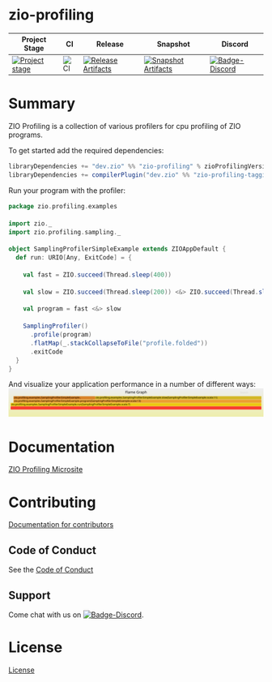 # zio-profiling

| Project Stage | CI | Release | Snapshot | Discord |
| --- | --- | --- | --- | --- |
| [![Project stage][Badge-Stage]][Link-Stage-Page] | ![CI][Badge-CI] | [![Release Artifacts][Badge-SonatypeReleases]][Link-SonatypeReleases] | [![Snapshot Artifacts][Badge-SonatypeSnapshots]][Link-SonatypeSnapshots] | [![Badge-Discord]][Link-Discord] |

# Summary
ZIO Profiling is a collection of various profilers for cpu profiling of ZIO programs.

To get started add the required dependencies:
```scala
libraryDependencies += "dev.zio" %% "zio-profiling" % zioProfilingVersion
libraryDependencies += compilerPlugin("dev.zio" %% "zio-profiling-tagging-plugin" % zioProfilingVersion)
```

Run your program with the profiler:
```scala
package zio.profiling.examples

import zio._
import zio.profiling.sampling._

object SamplingProfilerSimpleExample extends ZIOAppDefault {
  def run: URIO[Any, ExitCode] = {

    val fast = ZIO.succeed(Thread.sleep(400))

    val slow = ZIO.succeed(Thread.sleep(200)) <&> ZIO.succeed(Thread.sleep(600))

    val program = fast <&> slow

    SamplingProfiler()
      .profile(program)
      .flatMap(_.stackCollapseToFile("profile.folded"))
      .exitCode
  }
}
```

And visualize your application performance in a number of different ways:
![Tracing Profiler Output](./docs/img/example_tracing_profile.svg?raw=true")

# Documentation
[ZIO Profiling Microsite](https://zio.dev/zio-profiling/)

# Contributing
[Documentation for contributors](https://zio.dev/about/contributing/)

## Code of Conduct

See the [Code of Conduct](https://zio.dev/about/code-of-conduct)

## Support

Come chat with us on [![Badge-Discord]][Link-Discord].


# License
[License](LICENSE)

[Badge-SonatypeReleases]: https://img.shields.io/nexus/r/https/oss.sonatype.org/dev.zio/zio-profiling_2.12.svg "Sonatype Releases"
[Badge-SonatypeSnapshots]: https://img.shields.io/nexus/s/https/oss.sonatype.org/dev.zio/zio-profiling_2.12.svg "Sonatype Snapshots"
[Badge-Discord]: https://img.shields.io/discord/629491597070827530?logo=discord "chat on discord"
[Badge-CI]: https://github.com/zio/zio-profiling/workflows/CI/badge.svg
[Link-SonatypeReleases]: https://oss.sonatype.org/content/repositories/releases/dev/zio/zio-profiling_2.12/ "Sonatype Releases"
[Link-SonatypeSnapshots]: https://oss.sonatype.org/content/repositories/snapshots/dev/zio/zio-profiling_2.12/ "Sonatype Snapshots"
[Link-Discord]: https://discord.gg/2ccFBr4 "Discord"
[Badge-Stage]: https://img.shields.io/badge/Project%20Stage-Concept-red.svg
[Link-Stage-Page]: https://github.com/zio/zio/wiki/Project-Stages


